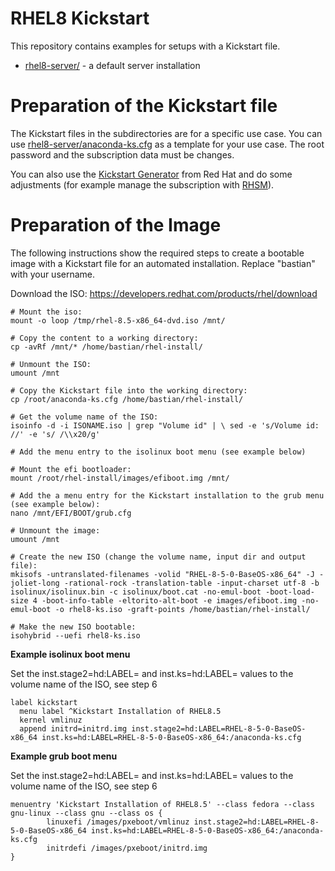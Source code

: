 # RHEL8 Kickstart

This repository contains examples for setups with a Kickstart file.

- [rhel8-server/](rhel8-server/) - a default server installation

# Preparation of the Kickstart file

The Kickstart files in the subdirectories are for a specific use case. You can use [rhel8-server/anaconda-ks.cfg](rhel8-server/anaconda-ks.cfg) as a template for your use case. The root password and the subscription data must be changes.

You can also use the [Kickstart Generator](https://access.redhat.com/labs/kickstartconfig/) from Red Hat and do some adjustments (for example manage the subscription with [RHSM](https://access.redhat.com/documentation/en-us/red_hat_enterprise_linux/8/html/performing_an_advanced_rhel_installation/register-and-install-from-cdn-kickstart_installing-rhel-as-an-experienced-user)). 

# Preparation of the Image

The following instructions show the required steps to create a bootable image with a Kickstart file for an automated installation. Replace "bastian" with your username.

Download the ISO: https://developers.redhat.com/products/rhel/download

```
# Mount the iso:
mount -o loop /tmp/rhel-8.5-x86_64-dvd.iso /mnt/

# Copy the content to a working directory:
cp -avRf /mnt/* /home/bastian/rhel-install/

# Unmount the ISO:
umount /mnt

# Copy the Kickstart file into the working directory:
cp /root/anaconda-ks.cfg /home/bastian/rhel-install/

# Get the volume name of the ISO: 
isoinfo -d -i ISONAME.iso | grep "Volume id" | \ sed -e 's/Volume id: //' -e 's/ /\\x20/g'

# Add the menu entry to the isolinux boot menu (see example below)

# Mount the efi bootloader: 
mount /root/rhel-install/images/efiboot.img /mnt/

# Add the a menu entry for the Kickstart installation to the grub menu (see example below): 
nano /mnt/EFI/BOOT/grub.cfg

# Unmount the image: 
umount /mnt

# Create the new ISO (change the volume name, input dir and output file): 
mkisofs -untranslated-filenames -volid "RHEL-8-5-0-BaseOS-x86_64" -J -joliet-long -rational-rock -translation-table -input-charset utf-8 -b isolinux/isolinux.bin -c isolinux/boot.cat -no-emul-boot -boot-load-size 4 -boot-info-table -eltorito-alt-boot -e images/efiboot.img -no-emul-boot -o rhel8-ks.iso -graft-points /home/bastian/rhel-install/

# Make the new ISO bootable:
isohybrid --uefi rhel8-ks.iso
```

**Example isolinux boot menu**

Set the inst.stage2=hd:LABEL= and inst.ks=hd:LABEL= values to the volume name of the ISO, see step 6
```
label kickstart
  menu label ^Kickstart Installation of RHEL8.5
  kernel vmlinuz
  append initrd=initrd.img inst.stage2=hd:LABEL=RHEL-8-5-0-BaseOS-x86_64 inst.ks=hd:LABEL=RHEL-8-5-0-BaseOS-x86_64:/anaconda-ks.cfg
```

**Example grub boot menu**

Set the inst.stage2=hd:LABEL= and inst.ks=hd:LABEL= values to the volume name of the ISO, see step 6
```
menuentry 'Kickstart Installation of RHEL8.5' --class fedora --class gnu-linux --class gnu --class os {
        linuxefi /images/pxeboot/vmlinuz inst.stage2=hd:LABEL=RHEL-8-5-0-BaseOS-x86_64 inst.ks=hd:LABEL=RHEL-8-5-0-BaseOS-x86_64:/anaconda-ks.cfg
        initrdefi /images/pxeboot/initrd.img
}
```